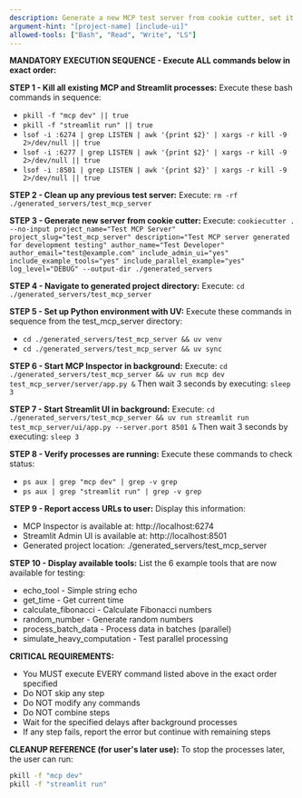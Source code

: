 ```yaml
---
description: Generate a new MCP test server from cookie cutter, set it up, and launch Inspector + UI
argument-hint: "[project-name] [include-ui]"
allowed-tools: ["Bash", "Read", "Write", "LS"]
---
```


**MANDATORY EXECUTION SEQUENCE - Execute ALL commands below in exact order:**

**STEP 1 - Kill all existing MCP and Streamlit processes:**
Execute these bash commands in sequence:
- `pkill -f "mcp dev" || true`
- `pkill -f "streamlit run" || true`
- `lsof -i :6274 | grep LISTEN | awk '{print $2}' | xargs -r kill -9 2>/dev/null || true`
- `lsof -i :6277 | grep LISTEN | awk '{print $2}' | xargs -r kill -9 2>/dev/null || true`
- `lsof -i :8501 | grep LISTEN | awk '{print $2}' | xargs -r kill -9 2>/dev/null || true`

**STEP 2 - Clean up any previous test server:**
Execute: `rm -rf ./generated_servers/test_mcp_server`

**STEP 3 - Generate new server from cookie cutter:**
Execute: `cookiecutter . --no-input project_name="Test MCP Server" project_slug="test_mcp_server" description="Test MCP server generated for development testing" author_name="Test Developer" author_email="test@example.com" include_admin_ui="yes" include_example_tools="yes" include_parallel_example="yes" log_level="DEBUG" --output-dir ./generated_servers`

**STEP 4 - Navigate to generated project directory:**
Execute: `cd ./generated_servers/test_mcp_server`

**STEP 5 - Set up Python environment with UV:**
Execute these commands in sequence from the test_mcp_server directory:
- `cd ./generated_servers/test_mcp_server && uv venv`
- `cd ./generated_servers/test_mcp_server && uv sync`

**STEP 6 - Start MCP Inspector in background:**
Execute: `cd ./generated_servers/test_mcp_server && uv run mcp dev test_mcp_server/server/app.py &`
Then wait 3 seconds by executing: `sleep 3`

**STEP 7 - Start Streamlit UI in background:**
Execute: `cd ./generated_servers/test_mcp_server && uv run streamlit run test_mcp_server/ui/app.py --server.port 8501 &`
Then wait 3 seconds by executing: `sleep 3`

**STEP 8 - Verify processes are running:**
Execute these commands to check status:
- `ps aux | grep "mcp dev" | grep -v grep`
- `ps aux | grep "streamlit run" | grep -v grep`

**STEP 9 - Report access URLs to user:**
Display this information:
- MCP Inspector is available at: http://localhost:6274
- Streamlit Admin UI is available at: http://localhost:8501
- Generated project location: ./generated_servers/test_mcp_server

**STEP 10 - Display available tools:**
List the 6 example tools that are now available for testing:
- echo_tool - Simple string echo
- get_time - Get current time
- calculate_fibonacci - Calculate Fibonacci numbers
- random_number - Generate random numbers
- process_batch_data - Process data in batches (parallel)
- simulate_heavy_computation - Test parallel processing

**CRITICAL REQUIREMENTS:**
- You MUST execute EVERY command listed above in the exact order specified
- Do NOT skip any step
- Do NOT modify any commands
- Do NOT combine steps
- Wait for the specified delays after background processes
- If any step fails, report the error but continue with remaining steps

**CLEANUP REFERENCE (for user's later use):**
To stop the processes later, the user can run:
```bash
pkill -f "mcp dev"
pkill -f "streamlit run"
```